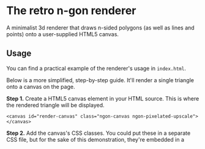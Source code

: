 # The retro n-gon renderer
A minimalist 3d renderer that draws n-sided polygons (as well as lines and points) onto a user-supplied HTML5 canvas.

## Usage
You can find a practical example of the renderer's usage in `index.html`.

Below is a more simplified, step-by-step guide. It'll render a single triangle onto a canvas on the page.

**Step 1.** Create a HTML5 canvas element in your HTML source. This is where the rendered triangle will be displayed.

    <canvas id="render-canvas" class="ngon-canvas ngon-pixelated-upscale"></canvas>

**Step 2.** Add the canvas's CSS classes. You could put these in a separate CSS file, but for the sake of this demonstration, they're embedded in a <style> element.

    <style scoped>
        .ngon-canvas {
            width: 300px;
            height: 300px;
            background-color: lightgray;
        }

        /* If the render scale is < 1, upscale with nearest-neighbor interpolation.*/
        .ngon-pixelated-upscale {
            image-rendering: pixelated;
            image-rendering: -moz-crisp-edges;
            image-rendering: -webkit-crisp-edges;
            -ms-interpolation-mode: nearest-neighbor;
        }
    </style>

**Step 3.** Include the renderer's JavaScript source files.

    <script src="js/retro-ngon/retro_ngon.js"></script>
    <script src="js/retro-ngon/color.js"></script>
    <script src="js/retro-ngon/geometry.js"></script>
    <script src="js/retro-ngon/line_draw.js"></script>
    <script src="js/retro-ngon/matrix44.js"></script>
    <script src="js/retro-ngon/ngon_fill.js"></script>
    <script src="js/retro-ngon/render.js"></script>
    <script src="js/retro-ngon/transform.js"></script>
    <script src="js/retro-ngon/texture.js"></script>
    <script src="js/retro-ngon/canvas.js"></script>
    <script src="js/common.js"></script>

**Step 4.** Create a triangle object. We'll assign the triangle a yellow color, and ask it to be drawn with a wireframe around it.

    <script>
        const triangle = Rngon.ngon([Rngon.vertex4(-0.5, -0.5, 0),
                                     Rngon.vertex4(0.5, -0.5, 0),
                                     Rngon.vertex4(0.5, 0.5, 0)],
                                    Rngon.color_rgba(255, 255, 0),
                                    null /*no texture*/,
                                    true /*solid fill*/,
                                    true /*with a wireframe around the triangle*/);

**Step 5.** Render the triangle onto the canvas. Note that we first construct a mesh that acts as a container for the triangle, then pass the mesh to the renderer as the sole entry in an array of meshes. We request the render scale to be 1, which causes the rendering to span all of the canvas's pixels. If we asked for a scale less than 1, the image would be rendered at a resolution of width * scale and height * scale, then upscaled to the dimensions of the canvas. The outcome of this would be a more pixelated look, and also slightly better performance.

        Rngon.render("render-canvas",
                     [Rngon.mesh([triangle])],
                     Rngon.translation_vector(0, 0, 3) /*camera position*/,
                     Rngon.rotation_vector(0, 0, 0)    /*camera direction*/,
                     1 /*scale of the rendered image, relative to the size of the canvas*/);
    </script>

**Step 6.** That's it. When you load the page, you should see a 300 x 300 light gray box with a yellow triangle inside it.

**Step 7.** For added effect, let's make the triangle rotate.

    <script>
        // A function that returns a mesh containing the triangle rotated by a certain amount
        // each successive frame.
        const rotatingTriangle = (frameCount)=>
        {
            const rotationSpeed = 0.01;
            return Rngon.mesh([triangle],
                              Rngon.translation_vector(0, 0, 0),
                              Rngon.rotation_vector(0, (frameCount * rotationSpeed), 0),
                              Rngon.scaling_vector(1, 1, 1));
        };

        // A function that executes repeatedly, at the device's refresh rate. On each execution,
        // the function re-renders the triangle in its new orientation, given the accumulating
        // frame count.
        (function render_loop(frameCount = 0)
        {
            Rngon.render("render-canvas",
                        [rotatingTriangle(frameCount)],
                        Rngon.translation_vector(0, 0, 3));

            window.requestAnimationFrame(()=>render_loop(frameCount + 1));
        })();
    </script>

## Performance
On a modern desktop in Chrome at 1080p with a ¼-x resolution multiplier, the n-gon renderer can just about maintain 60 FPS with the low-polycount 'res4' version of the Stanford bunny (~900 triangles). The renderer's performance is thus not sufficient for high-polycount scenes when fluid, real-time operation is required.

## What's *not* supported?
- Convex n-gons
- Lighting
- Per-vertex attributes
- Perspective-correct texture-mapping
- Frustum clipping
- Depth testing

